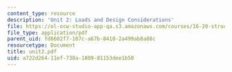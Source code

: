```yaml
---
content_type: resource
description: 'Unit 2: Loads and Design Considerations'
file: https://ol-ocw-studio-app-qa.s3.amazonaws.com/courses/16-20-structural-mechanics-fall-2002/a722d26411ef738a180981153dee1b50_unit2.pdf
file_type: application/pdf
parent_uid: fd6602f7-107c-a67b-8410-2a499ab8a88c
resourcetype: Document
title: unit2.pdf
uid: a722d264-11ef-738a-1809-81153dee1b50
---
```

